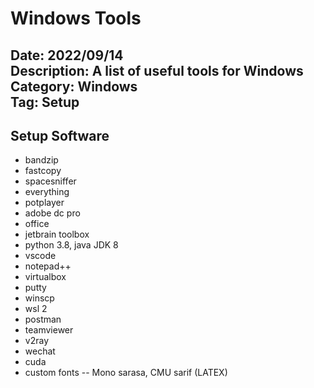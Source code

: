 # Windows Tools

Date: 2022/09/14\
Description: A list of useful tools for Windows
Category: Windows\
Tag: Setup
---
## Setup Software

* bandzip
* fastcopy
* spacesniffer
* everything
* potplayer
* adobe dc pro
* office
* jetbrain toolbox
* python 3.8, java JDK 8
* vscode
* notepad++
* virtualbox
* putty
* winscp
* wsl 2
* postman
* teamviewer
* v2ray
* wechat
* cuda
* custom fonts -- Mono sarasa, CMU sarif (LATEX)

